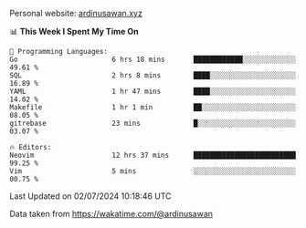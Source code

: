 Personal website: [ardinusawan.xyz](https://ardinusawan.xyz)

<!--START_SECTION:waka-->
📊 **This Week I Spent My Time On** 

```text
💬 Programming Languages: 
Go                       6 hrs 18 mins       ████████████░░░░░░░░░░░░░   49.61 % 
SQL                      2 hrs 8 mins        ████░░░░░░░░░░░░░░░░░░░░░   16.89 % 
YAML                     1 hr 47 mins        ████░░░░░░░░░░░░░░░░░░░░░   14.02 % 
Makefile                 1 hr 1 min          ██░░░░░░░░░░░░░░░░░░░░░░░   08.05 % 
gitrebase                23 mins             █░░░░░░░░░░░░░░░░░░░░░░░░   03.07 % 

🔥 Editors: 
Neovim                   12 hrs 37 mins      █████████████████████████   99.25 % 
Vim                      5 mins              ░░░░░░░░░░░░░░░░░░░░░░░░░   00.75 % 
```


 Last Updated on 02/07/2024 10:18:46 UTC
<!--END_SECTION:waka-->
Data taken from https://wakatime.com/@ardinusawan
